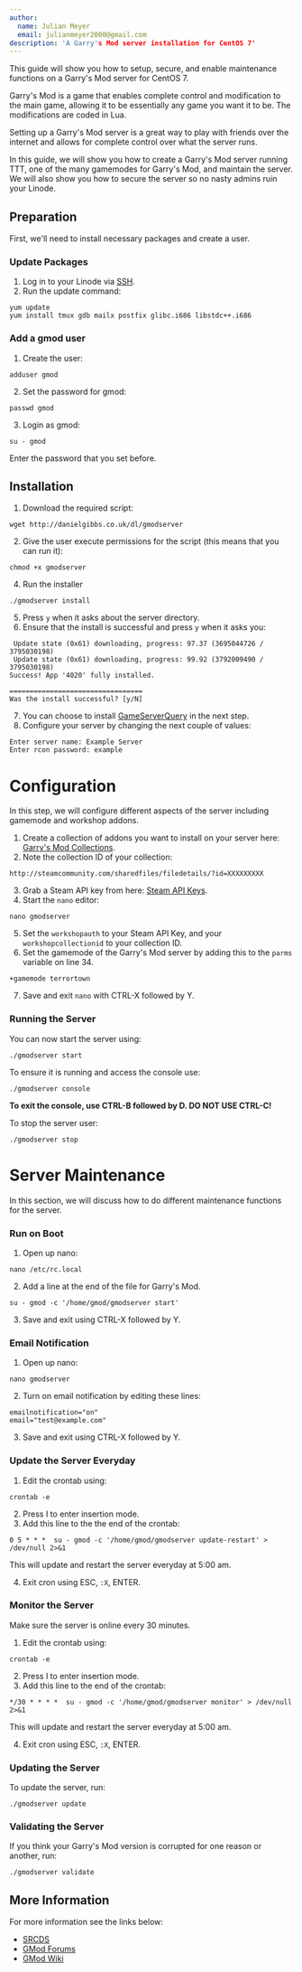 ```yaml
---
author:
  name: Julian Meyer
  email: julianmeyer2000@gmail.com
description: 'A Garry's Mod server installation for CentOS 7'
---
```


This guide will show you how to setup, secure, and enable maintenance functions on a Garry's Mod server for CentOS 7. 

Garry's Mod is a game that enables complete control and modification to the main game, allowing it to be essentially any game you want it to be. The modifications are coded in Lua.

Setting up a Garry's Mod server is a great way to play with friends over the internet and allows for complete control over what the server runs.

In this guide, we will show you how to create a Garry's Mod server running TTT, one of the many gamemodes for Garry's Mod, and maintain the server. We will also show you how to secure the server so no nasty admins ruin your Linode.

Preparation
-----------

First, we'll need to install necessary packages and create a user.

### Update Packages

1.  Log in to your Linode via [SSH](/docs/getting-started#sph_logging-in-for-the-first-time).
2.  Run the update command:

```
yum update
yum install tmux gdb mailx postfix glibc.i686 libstdc++.i686
```

### Add a gmod user

1. Create the user:

```
adduser gmod
```

2. Set the password for gmod:

```
passwd gmod
```

3. Login as gmod:

```
su - gmod
```

Enter the password that you set before.

Installation
------------

1. Download the required script:

```
wget http://danielgibbs.co.uk/dl/gmodserver
```

2. Give the user execute permissions for the script (this means that you can run it):

```
chmod +x gmodserver
```

4. Run the installer

```
./gmodserver install
```

5. Press `y` when it asks about the server directory.
6. Ensure that the install is successful and press `y` when it asks you:

```
 Update state (0x61) downloading, progress: 97.37 (3695044726 / 3795030198)
 Update state (0x61) downloading, progress: 99.92 (3792009490 / 3795030198)
Success! App '4020' fully installed.

=================================
Was the install successful? [y/N]
```

7. You can choose to install [GameServerQuery](https://code.google.com/p/ax-gameserver-query/) in the next step.
8. Configure your server by changing the next couple of values:

```
Enter server name: Example Server
Enter rcon password: example
```

Configuration
=============

In this step, we will configure different aspects of the server including gamemode and workshop addons.

1. Create a collection of addons you want to install on your server here: [Garry's Mod Collections](http://steamcommunity.com/workshop/browse/?section=collections&appid=4000&p=3).
2. Note the collection ID of your collection:

```
http://steamcommunity.com/sharedfiles/filedetails/?id=XXXXXXXXX
```

3. Grab a Steam API key from here: [Steam API Keys](http://steamcommunity.com/dev/apikey).
4. Start the `nano` editor:

```
nano gmodserver
```

5. Set the `workshopauth` to your Steam API Key, and your `workshopcollectionid` to your collection ID.
6. Set the gamemode of the Garry's Mod server by adding this to the `parms` variable on line 34.

```
+gamemode terrortown 
```

7. Save and exit `nano` with CTRL-X followed by Y.

### Running the Server

You can now start the server using:

```
./gmodserver start
```

To ensure it is running and access the console use:

```
./gmodserver console
```

**To exit the console, use CTRL-B followed by D. DO NOT USE CTRL-C!**

To stop the server user:

```
./gmodserver stop
```

Server Maintenance
==================

In this section, we will discuss how to do different maintenance functions for the server.

### Run on Boot

1. Open up nano:

```
nano /etc/rc.local
```

2. Add a line at the end of the file for Garry's Mod.

```
su - gmod -c '/home/gmod/gmodserver start'
```

3. Save and exit using CTRL-X followed by Y.

### Email Notification

1. Open up nano:

```
nano gmodserver
```

2. Turn on email notification by editing these lines:

```
emailnotification="on"
email="test@example.com"
```

3. Save and exit using CTRL-X followed by Y.

### Update the Server Everyday

1. Edit the crontab using:

```
crontab -e
```

2. Press I to enter insertion mode.
3. Add this line to the the end of the crontab:

```
0 5 * * *  su - gmod -c '/home/gmod/gmodserver update-restart' > /dev/null 2>&1
```

This will update and restart the server everyday at 5:00 am.

4. Exit cron using ESC, `:X`, ENTER.

### Monitor the Server

Make sure the server is online every 30 minutes.

1. Edit the crontab using:

```
crontab -e
```

2. Press I to enter insertion mode.
3. Add this line to the end of the crontab:

```
*/30 * * * *  su - gmod -c '/home/gmod/gmodserver monitor' > /dev/null 2>&1
```

This will update and restart the server everyday at 5:00 am.

4. Exit cron using ESC, `:X`, ENTER.

### Updating the Server

To update the server, run:

```
./gmodserver update
```

### Validating the Server

If you think your Garry's Mod version is corrupted for one reason or another, run:

```
./gmodserver validate
```

More Information
----------------

For more information see the links below:
- [SRCDS](http://www.srcds.com/)
- [GMod Forums](http://facepunch.com/forum.php)
- [GMod Wiki](http://wiki.garrysmod.com/page/Main_Page)